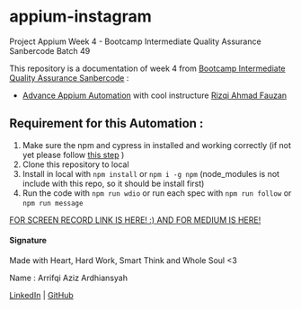 # appium-instagram
Project Appium Week 4 - Bootcamp Intermediate Quality Assurance Sanbercode Batch 49

This repository is a documentation of week 4 from [Bootcamp Intermediate Quality Assurance Sanbercode](https://sanbercode.com/) :

- [Advance Appium Automation](https://github.com/arrifqiaziz/appium-instagram) with cool instructure [Rizqi Ahmad Fauzan](https://www.linkedin.com/in/rizqifauzan/)

## Requirement for this Automation :
1. Make sure the npm and cypress in installed and working correctly (if not yet please follow [this step](https://appium.io/docs/en/2.1/quickstart/) )
2. Clone this repository to local
3. Install in local with `npm install` or `npm i -g npm` (node_modules is not include with this repo, so it should be install first)
4. Run the code with `npm run wdio` or run each spec with `npm run follow` or `npm run message`

[FOR SCREEN RECORD LINK IS HERE! :)
](https://www.youtube.com/watch?v=5IRgQU5hsGI)
[AND FOR MEDIUM IS HERE!](https://medium.com/@arrifqiaziz/appium-automation-fb83ba388690)

#### Signature

Made with Heart, Hard Work, Smart Think and Whole Soul <3

Name : Arrifqi Aziz Ardhiansyah

[LinkedIn](https://www.linkedin.com/in/arrifqiaziz/) | [GitHub](https://github.com/arrifqiaziz)
